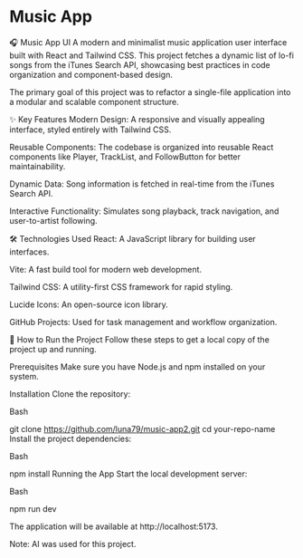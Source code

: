 ﻿# Music App
🎧 Music App UI
A modern and minimalist music application user interface built with React and Tailwind CSS. This project fetches a dynamic list of lo-fi songs from the iTunes Search API, showcasing best practices in code organization and component-based design.

The primary goal of this project was to refactor a single-file application into a modular and scalable component structure.

✨ Key Features
Modern Design: A responsive and visually appealing interface, styled entirely with Tailwind CSS.

Reusable Components: The codebase is organized into reusable React components like Player, TrackList, and FollowButton for better maintainability.

Dynamic Data: Song information is fetched in real-time from the iTunes Search API.

Interactive Functionality: Simulates song playback, track navigation, and user-to-artist following.

🛠️ Technologies Used
React: A JavaScript library for building user interfaces.

Vite: A fast build tool for modern web development.

Tailwind CSS: A utility-first CSS framework for rapid styling.

Lucide Icons: An open-source icon library.

GitHub Projects: Used for task management and workflow organization.

🚀 How to Run the Project
Follow these steps to get a local copy of the project up and running.

Prerequisites
Make sure you have Node.js and npm installed on your system.

Installation
Clone the repository:

Bash

git clone https://github.com/luna79/music-app2.git
cd your-repo-name
Install the project dependencies:

Bash

npm install
Running the App
Start the local development server:

Bash

npm run dev

The application will be available at http://localhost:5173.

Note: AI was used for this project.
